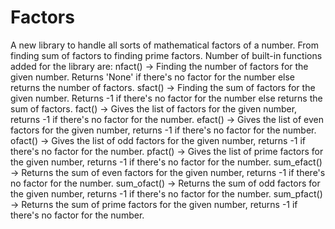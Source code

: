 # Factors
A new library to handle all sorts of mathematical factors of a number. From finding sum of factors to finding prime factors.
Number of built-in functions added for the library are:
nfact()     -> Finding the number of factors for the given number. Returns 'None' if there's no factor for the number else returns the number of factors.
sfact()     -> Finding the sum of factors for the given number. Returns -1 if there's no factor for the number else returns the sum of factors.
fact()      -> Gives the list of factors for the given number, returns -1 if there's no factor for the number.
efact()     -> Gives the list of even factors for the given number, returns -1 if there's no factor for the number.
ofact()     -> Gives the list of odd factors for the given number, returns -1 if there's no factor for the number.
pfact()     -> Gives the list of prime factors for the given number, returns -1 if there's no factor for the number.
sum_efact() -> Returns the sum of even factors for the given number, returns -1 if there's no factor for the number.
sum_ofact() -> Returns the sum of odd factors for the given number, returns -1 if there's no factor for the number.
sum_pfact() -> Returns the sum of prime factors for the given number, returns -1 if there's no factor for the number.
